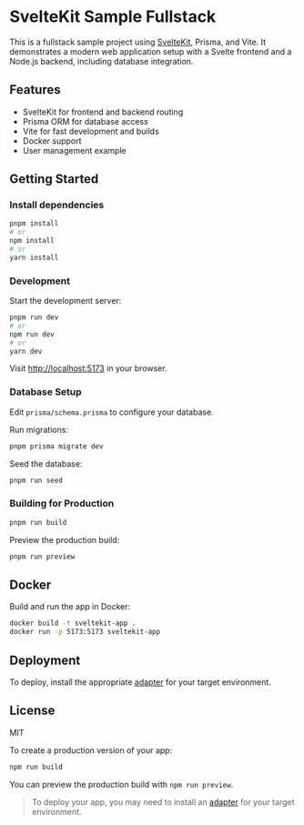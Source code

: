 # SvelteKit Sample Fullstack

This is a fullstack sample project using [SvelteKit](https://kit.svelte.dev/), Prisma, and Vite. It demonstrates a modern web application setup with a Svelte frontend and a Node.js backend, including database integration.

## Features

- SvelteKit for frontend and backend routing
- Prisma ORM for database access
- Vite for fast development and builds
- Docker support
- User management example

## Getting Started

### Install dependencies

```bash
pnpm install
# or
npm install
# or
yarn install
```

### Development

Start the development server:

```bash
pnpm run dev
# or
npm run dev
# or
yarn dev
```

Visit [http://localhost:5173](http://localhost:5173) in your browser.

### Database Setup

Edit `prisma/schema.prisma` to configure your database.

Run migrations:

```bash
pnpm prisma migrate dev
```

Seed the database:

```bash
pnpm run seed
```

### Building for Production

```bash
pnpm run build
```

Preview the production build:

```bash
pnpm run preview
```

## Docker

Build and run the app in Docker:

```bash
docker build -t sveltekit-app .
docker run -p 5173:5173 sveltekit-app
```

## Deployment

To deploy, install the appropriate [adapter](https://kit.svelte.dev/docs/adapters) for your target environment.

## License

MIT

To create a production version of your app:

```bash
npm run build
```

You can preview the production build with `npm run preview`.

> To deploy your app, you may need to install an [adapter](https://svelte.dev/docs/kit/adapters) for your target environment.
